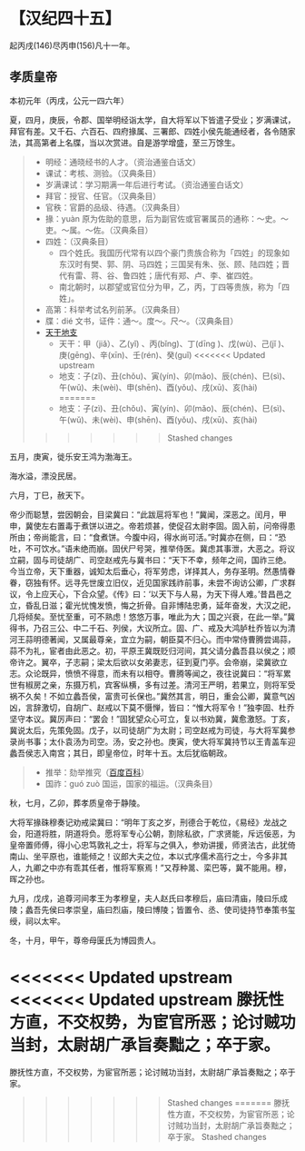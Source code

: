 # 【汉纪四十五】

起丙戌(146)尽丙申(156)凡十一年。

## 孝质皇帝

本初元年（丙戌，公元一四六年）

夏，四月，庚辰，令郡、国举明经诣太学，自大将军以下皆遣子受业；岁满课试，拜官有差。又千石、六百石、四府掾属、三署郎、四姓小侯先能通经者，各令随家法，其高第者上名牒，当以次赏进。自是游学增盛，至三万馀生。   

> - 明经：通晓经书的人才。（资治通鉴白话文）
> - 课试：考核、测验。（汉典条目）
> - 岁满课试：学习期满一年后进行考试。（资治通鉴白话文）
> - 拜官：授官、任官。（汉典条目）
> - 官秩：官爵的品级、待遇。（汉典条目）
> - 掾：yuàn 原为佐助的意思，后为副官佐或官署属员的通称：～史。～吏。～属。～佐。（汉典条目）
> - 四姓：（汉典条目）
>   - 四个姓氏。我国历代常有以四个豪门贵族合称为「四姓」的现象如东汉时有樊、郭、阴、马四姓；三国吴有朱、张、顾、陆四姓；晋代有雷、蒋、谷、鲁四姓；唐代有郑、卢、李、崔四姓。
>   - 南北朝时，以郡望或官位分为甲，乙，丙，丁四等贵族，称为「四姓」。
> - 高第：科举考试名列前茅。（汉典条目）
> - 牒：dié 文书，证件：通～。度～。尺～。（汉典条目）
> - [天干地支](http://blog.sina.com.cn/s/blog_816f470e0102v732.html)
>   - 天干：甲（jiǎ）、乙(yǐ) 、丙(bǐng)、丁(dīng )、戊(wù)、己(jǐ )、庚(gēng)、辛(xīn)、壬(rén)、癸(guǐ)
<<<<<<< Updated upstream
>   - 地支：子(zǐ)、丑(chǒu)、寅(yín)、卯(mǎo)、辰(chén)、巳(sì)、 午(wǔ)、未(wèi)、申(shēn)、酉(yǒu)、戌(xū)、亥(hài)
=======
>   - 地支：子(zì)、丑(chǒu)、寅(yín)、卯(mǎo)、辰(chén)、巳(sì)、 午(wǔ)、未(wèi)、申(shēn)、酉(yǒu)、戌(xū)、亥(hài)
>>>>>>> Stashed changes

五月，庚寅，徙乐安王鸿为渤海王。

海水溢，漂没民居。

六月，丁巳，赦天下。   

帝少而聪慧，尝因朝会，目梁冀曰：“此跋扈将军也！”冀闻，深恶之。闰月，甲申，冀使左右置毒于煮饼以进之。帝若烦甚，使促召太尉李固。固入前，问帝得患所由；帝尚能言，曰：“食煮饼。今腹中闷，得水尚可活。”时冀亦在侧，曰：“恐吐，不可饮水。”语未绝而崩。固伏尸号哭，推举侍医。冀虑其事泄，大恶之。将议立嗣，固与司徒胡广、司空赵戒先与冀书曰：“天下不幸，频年之间，国祚三绝。今当立帝，天下重器，诚知太后垂心，将军劳虑，详择其人，务存圣明。然愚情眷眷，窃独有怀。远寻先世废立旧仪，近见国家践祚前事，未尝不询访公卿，广求群议，令上应天心，下合众望。《传》曰：‘以天下与人易，为天下得人难。’昔昌邑之立，昏乱日滋；霍光忧愧发愤，悔之折骨。自非博陆忠勇，延年奋发，大汉之祀，几将倾矣。至忧至重，可不熟虑！悠悠万事，唯此为大；国之兴衰，在此一举。”冀得书，乃召三公、中二千石、列侯，大议所立。固、广、戒及大鸿胪杜乔皆以为清河王蒜明德著闻，又属最尊亲，宜立为嗣，朝臣莫不归心。而中常侍曹腾尝谒蒜，蒜不为礼，宦者由此恶之。初，平原王冀既贬归河间，其父请分蠡吾县以侯之；顺帝许之。翼卒，子志嗣；梁太后欲以女弟妻志，征到夏门亭。会帝崩，梁冀欲立志。众论既异，愤愤不得意，而未有以相夺。曹腾等闻之，夜往说冀曰：“将军累世有椒房之亲，东摄万机，宾客纵横，多有过差。清河王严明，若果立，则将军受祸不久矣！不如立蠡吾侯，富贵可长保也。”冀然其言，明日，重会公卿，冀意气凶凶，言辞激切，自胡广、赵戒以下莫不慑惮，皆曰：“惟大将军令！”独李固、杜乔坚守本议。冀厉声曰：“罢会！”固犹望众心可立，复以书劝冀，冀愈激怒。丁亥，冀说太后，先策免固。戊子，以司徒胡广为太尉；司空赵戒为司徒，与大将军冀参录尚书事；太仆袁汤为司空。汤，安之孙也。庚寅，使大将军冀持节以王青盖车迎蠡吾侯志入南宫；其日，即皇帝位，时年十五。太后犹临朝政。

> - 推举：劾举推究（[百度百科](https://baike.baidu.com/item/%E6%8E%A8%E4%B8%BE)）
> - 国祚：guó zuò 国运，国家的福运。（汉典条目）

秋，七月，乙卯，葬孝质皇帝于静陵。   

大将军掾硃穆奏记劝戒梁冀曰：“明年丁亥之岁，刑德合于乾位，《易经》龙战之会，阳道将胜，阴道将负。愿将军专心公朝，割除私欲，广求贤能，斥远佞恶，为皇帝置师傅，得小心忠笃敦礼之士，将军与之俱入，参劝讲援，师贤法古，此犹倚南山、坐平原也，谁能倾之！议郎大夫之位，本以式序儒术高行之士，今多非其人，九卿之中亦有乖其任者，惟将军察焉！”又荐种暠、栾巴等，冀不能用。穆，晖之孙也。   

九月，戊戌，追尊河间孝王为孝穆皇，夫人赵氏曰孝穆后，庙曰清庙，陵曰乐成陵；蠡吾先侯曰孝崇皇，庙曰烈庙，陵曰博陵；皆置令、丞、使司徒持节奉策书玺绶，祠以太牢。   

冬，十月，甲午，尊帝母匽氏为博园贵人。

<<<<<<< Updated upstream
<<<<<<< Updated upstream
滕抚性方直，不交权势，为宦官所恶；论讨贼功当封，太尉胡广承旨奏黜之；卒于家。
=======
滕抚性方直，不交权势，为宦官所恶；论讨贼功当封，太尉胡广承旨奏黜之；卒于家。
>>>>>>> Stashed changes
=======
滕抚性方直，不交权势，为宦官所恶；论讨贼功当封，太尉胡广承旨奏黜之；卒于家。
>>>>>>> Stashed changes
